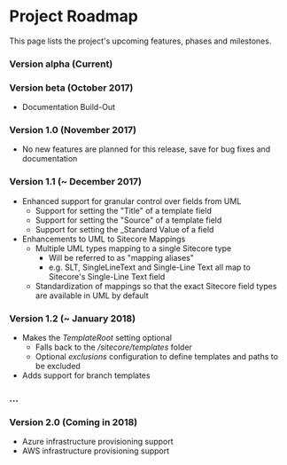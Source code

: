 # Project Roadmap

This page lists the project's upcoming features, phases and milestones. 

### Version alpha \(Current\)

### Version beta \(October 2017\)

* Documentation Build-Out

### Version 1.0 \(November 2017\)

* No new features are planned for this release, save for bug fixes and documentation

### Version 1.1 \(~ December 2017\)

* Enhanced support for granular control over fields from UML
  * Support for setting the "Title" of a template field
  * Support for setting the "Source" of a template field
  * Support for setting the \_Standard Value of a field
* Enhancements to UML to Sitecore Mappings
  * Multiple UML types mapping to a single Sitecore type
    * Will be referred to as "mapping aliases"
    * e.g. SLT, SingleLineText and Single-Line Text all map to Sitecore's Single-Line Text field
  * Standardization of mappings so that the exact Sitecore field types are available in UML by default

### Version 1.2 \(~ January 2018\)

* Makes the _TemplateRoot_ setting optional
  * Falls back to the _/sitecore/templates_ folder 
  * Optional _exclusions_ configuration to define templates and paths to be excluded
* Adds support for branch templates 

### ...

### Version 2.0 \(Coming in 2018\)

* Azure infrastructure provisioning support
* AWS infrastructure provisioning support







